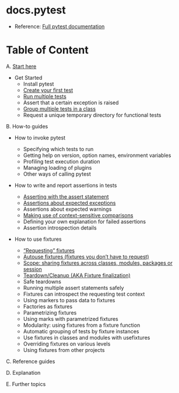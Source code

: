 # docs.pytest

- Reference: [Full pytest documentation](https://docs.pytest.org/en/8.2.x/contents.html#start-here)

# Table of Content

A. [Start here](https://docs.pytest.org/en/8.2.x/contents.html#start-here)
  * Get Started
    * Install pytest 
    * [Create your first test](https://github.com/LeTanThanh/pytest-create-your-first-test)
    * [Run multiple tests](https://github.com/LeTanThanh/pytest-run-multiple-tests)
    * Assert that a certain exception is raised
    * [Group multiple tests in a class](https://github.com/LeTanThanh/pytest-group-multiple-tests-in-a-class)
    * Request a unique temporary directory for functional tests

B. How-to guides
  * How to invoke pytest
    * Specifying which tests to run
    * Getting help on version, option names, environment variables
    * Profiling test execution duration
    * Managing loading of plugins
    * Other ways of calling pytest

  * How to write and report assertions in tests
    * [Asserting with the assert statement](https://github.com/LeTanThanh/pytest-how-to-asserting-with-the-assert-statement)
    * [Assertions about expected exceptions](https://github.com/LeTanThanh/pytest-how-to-assertions-about-expected-exceptions)
    * Assertions about expected warnings
    * [Making use of context-sensitive comparisons](https://github.com/LeTanThanh/pytest-how-to-making-use-of-context-sensitive-comparisons)
    * Defining your own explanation for failed assertions
    * Assertion introspection details

  * How to use fixtures
    * [“Requesting” fixtures](https://github.com/LeTanThanh/pytest-how-to-requesting-fixtures)
    * [Autouse fixtures (fixtures you don’t have to request)](https://github.com/LeTanThanh/pytest-how-to-autouse-fixtures-fixtures-you-don-t-have-to-request)
    * [Scope: sharing fixtures across classes, modules, packages or session](https://github.com/LeTanThanh/pytest-how-to-scope-sharing-fixtures-across-classes-modules-packages-or-session)
    * [Teardown/Cleanup (AKA Fixture finalization)](https://github.com/LeTanThanh/pytest-how-to-teardown-cleanup-aka-fixture-finalization)
    * Safe teardowns
    * Running multiple assert statements safely
    * Fixtures can introspect the requesting test context
    * Using markers to pass data to fixtures
    * Factories as fixtures
    * Parametrizing fixtures
    * Using marks with parametrized fixtures
    * Modularity: using fixtures from a fixture function
    * Automatic grouping of tests by fixture instances
    * Use fixtures in classes and modules with usefixtures
    * Overriding fixtures on various levels
    * Using fixtures from other projects

C. Reference guides

D. Explanation

E. Further topics
